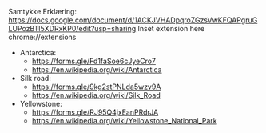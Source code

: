 Samtykke Erklæring: https://docs.google.com/document/d/1ACKJVHADpqroZGzsVwKFQAPgruGLUPozBTl5XDRxKP0/edit?usp=sharing
Inset extension here chrome://extensions
- Antarctica:
  - https://forms.gle/Fd1faSoe6cJyeCro7
  - https://en.wikipedia.org/wiki/Antarctica
- Silk road:
  - https://forms.gle/9kg2stPNLda5wzv9A
  - https://en.wikipedia.org/wiki/Silk_Road
- Yellowstone:
  - https://forms.gle/RJ95Q4jxEanPRdrJA
  - https://en.wikipedia.org/wiki/Yellowstone_National_Park
